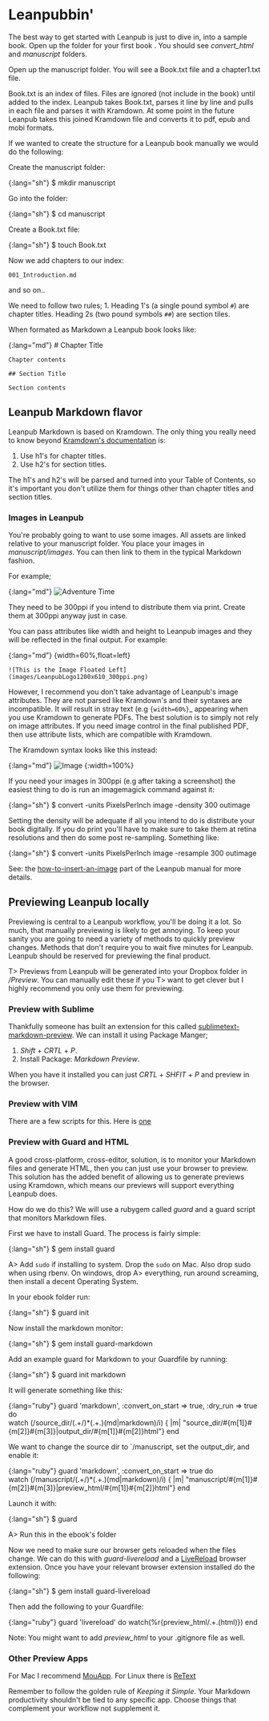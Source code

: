 # Leanpubbin'

The best way to get started with Leanpub is just to dive in, into a sample book. Open up the folder for your first book
. You should see _convert\_html_ and _manuscript_ folders. 

Open up the manuscript folder. You will see a Book.txt file and a chapter1.txt file.

Book.txt is an index of files. Files are ignored (not include in the book) until added to the index. Leanpub takes 
Book.txt, parses it line by line and pulls in each file and parses it with Kramdown. At some point in the future
Leanpub takes this joined Kramdown file and converts it to pdf, epub and mobi formats.

If we wanted to create the structure for a Leanpub book manually we would do the following:

Create the manuscript folder:

{:lang="sh"}
    $ mkdir manuscript

Go into the folder:

{:lang="sh"}
    $ cd manuscript

Create a Book.txt file:

{:lang="sh"}
    $ touch Book.txt

Now we add chapters to our index:

    001_Introduction.md

and so on..

We need to follow two rules; 1. Heading 1's (a single pound symbol `#`) are chapter titles. Heading 2s (two pound
symbols `##`) are section tiles. 

When formated as Markdown a Leanpub book looks like:

{:lang="md"}
    # Chapter Title

    Chapter contents

    ## Section Title

    Section contents

## Leanpub Markdown flavor

Leanpub Markdown is based on Kramdown. The only thing you really need to know beyond 
[Kramdown's documentation](http://kramdown.rubyforge.org/quickref.html) is:

1. Use h1's for chapter titles. 
2. Use h2's for section titles.

The h1's and h2's will be parsed and turned into your Table of Contents, so it's important you don't utilize them for
things other than chapter titles and section titles.

### Images in Leanpub

You're probably going to want to use some images. All assets are linked relative to your manuscript folder. You place
your images in _manuscript/images_. You can then link to them in the typical Markdown fashion.

For example;

{:lang="md"}
    ![Adventure Time](images/finn.png)

They need to be 300ppi if you intend to distribute them via print. Create them at 300ppi anyway just in case. 

You can pass attributes like width and height to Leanpub images and they will be reflected in the final output. For
example:

{:lang="md"}
    {width=60%,float=left}

    ![This is the Image Floated Left](images/LeanpubLogo1200x610_300ppi.png)

However, I recommend you don't take advantage of Leanpub's image attributes. They are not parsed like Kramdown's and
their syntaxes are incompatible. It will result in stray text (e.g `{width=60%}`_ appearing when you use Kramdown to
generate PDFs. The best solution is to simply not rely on image attributes. If you need image control in the final
published PDF, then use attribute lists, which are compatible with Kramdown. 

The Kramdown syntax looks like this instead:

{:lang="md"}
    ![Image](images/screengummi.png)
    {:width=100%}

If you need your images in 300ppi (e.g after taking a screenshot) the easiest thing to do is run an imagemagick command
against it:

{:lang="sh"}
    $ convert -units PixelsPerInch image -density 300 outimage

Setting the density will be adequate if all you intend to do is distribute your book digitally. If you do print you'll
have to make sure to take them at retina resolutions and then do some post re-sampling. Something like:

{:lang="sh"}
    $ convert -units PixelsPerInch image -resample 300 outimage

See: the [how-to-insert-an-image](https://leanpub.com/help/manual#how-to-insert-an-image) 
part of the Leanpub manual for more details.

## Previewing Leanpub locally

Previewing is central to a Leanpub workflow, you'll be doing it a lot. So much, that manually previewing is likely to
get annoying. To keep your sanity you are going to need a variety of methods to quickly preview changes. Methods that
don't require you to wait five minutes for Leanpub. Leanpub should be reserved for previewing the final product.

T> Previews from Leanpub will be generated into your Dropbox folder in _/Preview_. You can manually edit these if you 
T> want to get clever but I highly recommend you only use them for previewing.


### Preview with Sublime

Thankfully someone has built an extension for this called 
[sublimetext-markdown-preview](https://github.com/revolunet/sublimetext-markdown-preview).
We can install it using Package Manger;

1. *Shift* + *CRTL* + *P*. 
2. Install Package: _Markdown Preview_.

When you have it installed you can just *CRTL* + *SHFIT* + *P* and preview in the browser.

### Preview with VIM

There are a few scripts for this. Here is [one](http://www.vim.org/scripts/script.php?script_id=3994) 

### Preview with Guard and HTML

A good cross-platform, cross-editor, solution, is to monitor your Markdown files and generate HTML, then you can just
use your browser to preview. This solution has the added benefit of allowing us to generate previews using Kramdown,
which means our previews will support everything Leanpub does. 

How do we do this? We will use a rubygem called *guard* and a guard script that monitors Markdown files.

First we have to install Guard. The process is fairly simple:

{:lang="sh"}
    $ gem install guard

A> Add `sudo` if installing to system. Drop the `sudo` on Mac. Also drop sudo when using rbenv. On windows, drop 
A> everything, run around screaming, then install a decent Operating System.

In your ebook folder run:

{:lang="sh"}
    $ guard init

Now install the markdown monitor:

{:lang="sh"}
    $ gem install guard-markdown

Add an example guard for Markdown to your Guardfile by running:

{:lang="sh"}
    $ guard init markdown

It will generate something like this:

{:lang="ruby"}
    guard 'markdown', :convert_on_start => true, :dry_run => true do  
      watch (/source_dir\/(.+\/)*(.+\.)(md|markdown)/i) { |m| "source_dir/#{m[1]}#{m[2]}#{m[3]}|output_dir/#{m[1]}#{m[2]}html"}
    end

We want to change the source dir to `/manuscript, set the output_dir, and enable it:

{:lang="ruby"}
    guard 'markdown', :convert_on_start => true do  
      watch (/manuscript\/(.+\/)*(.+\.)(md|markdown)/i) { |m| "manuscript/#{m[1]}#{m[2]}#{m[3]}|preview_html/#{m[1]}#{m[2]}html"}
    end

Launch it with:

{:lang="sh"}
    $ guard

A> Run this in the ebook's folder

Now we need to make sure our browser gets reloaded when the files change. We can do this with _guard-livereload_ and a
[LiveReload](http://livereload.com) browser extension. Once you have your relevant browser extension installed do the following:

{:lang="sh"}
    $ gem install guard-livereload

Then add the following to your Guardfile:

{:lang="ruby"}
    guard 'livereload' do
      watch(%r{preview_html/.+\.(html)})
    end

Note: You might want to add _preview\_html_ to your .gitignore file as well.

### Other Preview Apps

For Mac I recommend [MouApp](http://mouapp.com). For Linux there is
[ReText](http://sourceforge.net/p/retext/home/ReText)

Remember to follow the golden rule of *Keeping it Simple*. Your Markdown productivity shouldn't be tied to any
specific app. Choose things that complement your workflow not supplement it.
